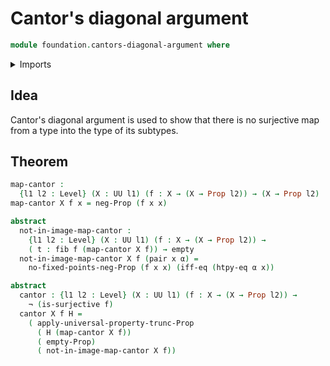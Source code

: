 # Cantor's diagonal argument

```agda
module foundation.cantors-diagonal-argument where
```

<details><summary>Imports</summary>

```agda
open import foundation.logical-equivalences
open import foundation.negation
open import foundation.propositional-truncations
open import foundation.surjective-maps

open import foundation-core.dependent-pair-types
open import foundation-core.empty-types
open import foundation-core.fibers-of-maps
open import foundation-core.function-extensionality
open import foundation-core.propositions
open import foundation-core.universe-levels
```

</details>

## Idea

Cantor's diagonal argument is used to show that there is no surjective map from
a type into the type of its subtypes.

## Theorem

```agda
map-cantor :
  {l1 l2 : Level} (X : UU l1) (f : X → (X → Prop l2)) → (X → Prop l2)
map-cantor X f x = neg-Prop (f x x)

abstract
  not-in-image-map-cantor :
    {l1 l2 : Level} (X : UU l1) (f : X → (X → Prop l2)) →
    ( t : fib f (map-cantor X f)) → empty
  not-in-image-map-cantor X f (pair x α) =
    no-fixed-points-neg-Prop (f x x) (iff-eq (htpy-eq α x))

abstract
  cantor : {l1 l2 : Level} (X : UU l1) (f : X → (X → Prop l2)) →
    ¬ (is-surjective f)
  cantor X f H =
    ( apply-universal-property-trunc-Prop
      ( H (map-cantor X f))
      ( empty-Prop)
      ( not-in-image-map-cantor X f))
```
